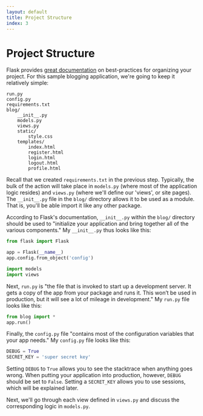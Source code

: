 ```yaml
---
layout: default
title: Project Structure
index: 3
---
```


# Project Structure

Flask provides [great documentation](https://exploreflask.com/organizing.html) on best-practices for organizing your project. For this sample blogging application, we're going to keep it relatively simple:

```
run.py
config.py
requirements.txt
blog/
	__init__.py
	models.py
	views.py
	static/
		style.css
	templates/
		index.html
		register.html
		login.html
		logout.html
		profile.html
```

Recall that we created `requirements.txt` in the previous step. Typically, the bulk of the action will take place in `models.py` (where most of the application logic resides) and `views.py` (where we'll define our 'views', or site pages). The `__init__.py` file in the `blog/` directory allows it to be used as a module. That is, you'll be able import it like any other package.

According to Flask's documentation, `__init__.py` within the `blog/` directory should be used to "initialize your application and bring together all of the various components." My `__init__.py` thus looks like this:

```python
from flask import Flask

app = Flask(__name__)
app.config.from_object('config')

import models
import views
```

Next, `run.py` is "the file that is invoked to start up a development server. It gets a copy of the app from your package and runs it. This won’t be used in production, but it will see a lot of mileage in development." My `run.py` file looks like this:

```python
from blog import *
app.run()
```

Finally, the `config.py` file "contains most of the configuration variables that your app needs." My `config.py` file looks like this:

```python
DEBUG = True
SECRET_KEY = 'super secret key'
```

Setting `DEBUG` to `True` allows you to see the stacktrace when anything goes wrong. When putting your application into production, however, `DEBUG` should be set to `False`. Setting a `SECRET_KEY` allows you to use sessions, which will be explained later.

Next, we'll go through each view defined in `views.py` and discuss the corresponding logic in `models.py`.